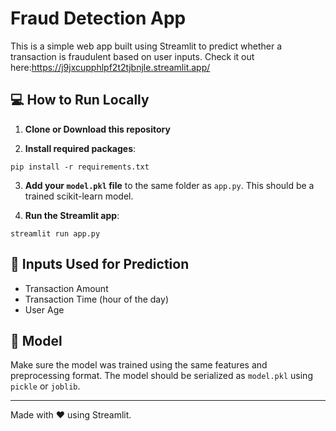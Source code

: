 
# Fraud Detection App

This is a simple web app built using Streamlit to predict whether a transaction is fraudulent based on user inputs.
Check it out here:https://j9jxcupphlpf2t2tjbnjle.streamlit.app/

## 💻 How to Run Locally

1. **Clone or Download this repository**

2. **Install required packages**:
```
pip install -r requirements.txt
```

3. **Add your `model.pkl` file** to the same folder as `app.py`. This should be a trained scikit-learn model.

4. **Run the Streamlit app**:
```
streamlit run app.py
```

## 🧾 Inputs Used for Prediction
- Transaction Amount
- Transaction Time (hour of the day)
- User Age

## 🧠 Model
Make sure the model was trained using the same features and preprocessing format. The model should be serialized as `model.pkl` using `pickle` or `joblib`.

---

Made with ❤️ using Streamlit.
